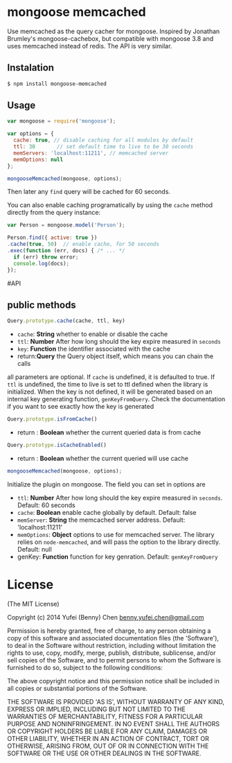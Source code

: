 # mongoose memcached 

Use memcached as the query cacher for mongoose. Inspired by Jonathan Brumley's mongoose-cachebox, but compatible with mongoose 3.8 and uses memcached instead of redis. The API is very similar.

## Instalation

``` bash
$ npm install mongoose-memcached
```

## Usage

``` javascript
var mongoose = require('mongoose');

var options = {
  cache: true, // disable caching for all modules by default 
  ttl: 30       // set default time to live to be 30 seconds 
  memServers: 'localhost:11211', // memcached server
  memOptions: null 
};

mongooseMemcached(mongoose, options);
```

Then later any `find` query will be cached for 60 seconds.

You can also enable caching programatically by using the `cache` method directly from the query instance:

``` javascript
var Person = mongoose.model('Person');

Person.find({ active: true })
.cache(true, 50)  // enable cache, for 50 seconds 
.exec(function (err, docs) { /* ... */
  if (err) throw error;
  console.log(docs);
});

```

#API

## public methods

``` javascript
Query.prototype.cache(cache, ttl, key)
```
* `cache`: **String** whether to enable or disable the cache 
* `ttl`: **Number** After how long should the key expire measured in `seconds`
* `key`: **Function** the identifier associated with the cache
* return:**Query** the Query object itself, which means you can chain the calls

all parameters are optional. If `cache` is undefined, it is defaulted to true. If `ttl` is undefined, the time to live is set to ttl defined when the library is initialized. When the key is not defined, it will be generated based on an internal key generating function, `genKeyFromQuery`. Check the documentation if you want to see exactly how the key is generated   

``` javascript
Query.prototype.isFromCache()
```
* return : **Boolean** whether the current queried data is from cache

``` javascript
Query.prototype.isCacheEnabled()
```
* return : **Boolean** whether the current queried will use cache 

``` javascript
mongooseMemcached(mongoose, options);
```
Initialize the plugin on mongoose. The field you can set in options are
* `ttl`: **Number** After how long should the key expire measured in `seconds`. Default: 60 seconds
* `cache`: **Boolean** enable cache globally by default. Default: false
* `memServer`: **String** the memcached server address. Default: 'localhost:11211' 
* `memOptions`: **Object** options to use for memcached server. The library relies on `node-memcached`, and will pass the option to the library directly. Default: null
* genKey: **Function** function for key genration. Default: `genKeyFromQuery`


# License

(The MIT License)

Copyright (c) 2014 Yufei (Benny) Chen <benny.yufei.chen@gmail.com>

Permission is hereby granted, free of charge, to any person obtaining a copy of this software and associated documentation files (the 'Software'), to deal in the Software without restriction, including without limitation the rights to use, copy, modify, merge, publish, distribute, sublicense, and/or sell copies of the Software, and to permit persons to whom the Software is furnished to do so, subject to the following conditions:

The above copyright notice and this permission notice shall be included in all copies or substantial portions of the Software.

THE SOFTWARE IS PROVIDED 'AS IS', WITHOUT WARRANTY OF ANY KIND, EXPRESS OR IMPLIED, INCLUDING BUT NOT LIMITED TO THE WARRANTIES OF MERCHANTABILITY, FITNESS FOR A PARTICULAR PURPOSE AND NONINFRINGEMENT. IN NO EVENT SHALL THE AUTHORS OR COPYRIGHT HOLDERS BE LIABLE FOR ANY CLAIM, DAMAGES OR OTHER LIABILITY, WHETHER IN AN ACTION OF CONTRACT, TORT OR OTHERWISE, ARISING FROM, OUT OF OR IN CONNECTION WITH THE SOFTWARE OR THE USE OR OTHER DEALINGS IN THE SOFTWARE.

